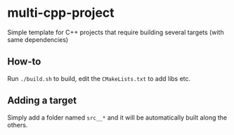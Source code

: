 # multi-cpp-project

Simple template for C++ projects that require building several targets (with same dependencies)

## How-to

Run `./build.sh` to build, edit the `CMakeLists.txt` to add libs etc.

## Adding a target

Simply add a folder named `src__*` and it will be automatically built along the others.